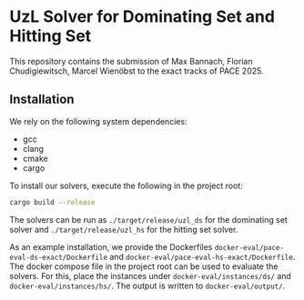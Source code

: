 # UzL Solver for Dominating Set and Hitting Set

This repository contains the submission of Max Bannach, Florian Chudigiewitsch, Marcel Wienöbst to the exact tracks of PACE 2025.

## Installation

We rely on the following system dependencies:

- gcc
- clang
- cmake
- cargo

To install our solvers, execute the following in the project root:
```bash
cargo build --release
```

The solvers can be run as `./target/release/uzl_ds` for the dominating set solver and `./target/release/uzl_hs` for the hitting set solver.

As an example installation, we provide the Dockerfiles `docker-eval/pace-eval-ds-exact/Dockerfile` and `docker-eval/pace-eval-hs-exact/Dockerfile`. The docker compose file in the project root can be used to evaluate the solvers. For this, place the instances under ```docker-eval/instances/ds/``` and ```docker-eval/instances/hs/```. The output is written to ```docker-eval/output/```.
